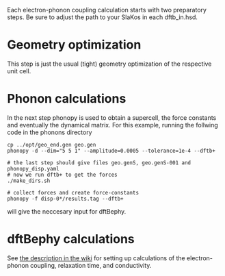 Each electron-phonon coupling calculation starts with two preparatory steps. Be sure to adjust the path to your SlaKos in each dftb_in.hsd.

# Geometry optimization
This step is just the usual (tight) geometry optimization of the respective unit cell. 

# Phonon calculations
In the next step phonopy is used to obtain a supercell, the force constants and eventually the dynamical matrix. For this example, running the follwing code in the phonons directory
```
cp ../opt/geo_end.gen geo.gen
phonopy -d --dim="5 5 1" --amplitude=0.0005 --tolerance=1e-4 --dftb+

# the last step should give files geo.genS, geo.genS-001 and phonopy_disp.yaml
# now we run dftb+ to get the forces
./make_dirs.sh

# collect forces and create force-constants
phonopy -f disp-0*/results.tag --dftb+
```
will give the neccesary input for dftBephy.

# dftBephy calculations
See [the description in the wiki](https://github.com/CoMeT4MatSci/dftbephy/wiki/Calculations) for setting up calculations of the electron-phonon coupling, relaxation time, and conductivity.
